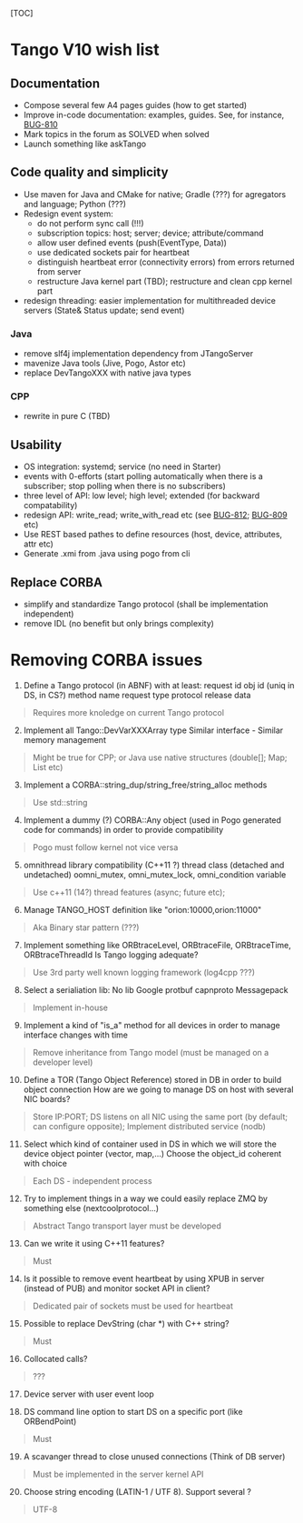 [TOC]

# Tango V10 wish list

## Documentation

* Compose several few A4 pages guides (how to get started)
* Improve in-code documentation: examples, guides. See, for instance, [BUG-810](https://sourceforge.net/p/tango-cs/bugs/810/)
* Mark topics in the forum as SOLVED when solved
* Launch something like askTango

## Code quality and simplicity

* Use maven for Java and CMake for native; Gradle (???) for agregators and language; Python (???)
* Redesign event system:
    * do not perform sync call (!!!) 
    * subscription topics: host; server; device; attribute/command
    * allow user defined events (push(EventType, Data))
    * use dedicated sockets pair for heartbeat
    * distinguish heartbeat error (connectivity errors) from errors returned from server
    * restructure Java kernel part (TBD); restructure and clean cpp kernel part
* redesign threading: easier implementation for multithreaded device servers (State& Status update; send event)  

### Java
* remove slf4j implementation dependency from JTangoServer
* mavenize Java tools (Jive, Pogo, Astor etc)
* replace DevTangoXXX with native java types

### CPP
* rewrite in pure C (TBD)

## Usability
* OS integration: systemd; service (no need in Starter)
* events with 0-efforts (start polling automatically when there is a subscriber; stop polling when there is no subscribers)
* three level of API: low level; high level; extended (for backward compatability)
* redesign API: write_read; write_with_read etc (see [BUG-812](https://sourceforge.net/p/tango-cs/bugs/812/); [BUG-809](https://sourceforge.net/p/tango-cs/bugs/809/) etc)
* Use REST based pathes to define resources (host, device, attributes, attr etc)
* Generate .xmi from .java using pogo from cli

## Replace CORBA
* simplify and standardize Tango protocol (shall be implementation independent)
* remove IDL (no benefit but only brings complexity)

# Removing CORBA issues

1. Define a Tango protocol (in ABNF) with at least: request id obj id (uniq in DS, in CS?) method name request type protocol release data
> Requires more knoledge on current Tango protocol
2. Implement all Tango::DevVarXXXArray type Similar interface - Similar memory management
> Might be true for CPP; or Java use native structures (double[]; Map; List etc)
3. Implement a CORBA::string_dup/string_free/string_alloc methods
> Use std::string
4. Implement a dummy (?) CORBA::Any object (used in Pogo generated code for commands) in order to provide compatibility
> Pogo must follow kernel not vice versa
5. omnithread library compatibility (C++11 ?) thread class (detached and undetached) oomni_mutex, omni_mutex_lock, omni_condition variable
> Use c++11 (14?) thread features (async; future etc); 
6. Manage TANGO_HOST definition like "orion:10000,orion:11000"
> Aka Binary star pattern (???)
7. Implement something like ORBtraceLevel, ORBtraceFile, ORBtraceTime, ORBtraceThreadId Is Tango logging adequate?
> Use 3rd party well known logging framework (log4cpp ???)
8. Select a serialiation lib: No lib Google protbuf capnproto Messagepack
> Implement in-house
9. Implement a kind of "is_a" method for all devices in order to manage interface changes with time
> Remove inheritance from Tango model (must be managed on a developer level)
10. Define a TOR (Tango Object Reference) stored in DB in order to build object connection How are we going to manage DS on host with several NIC boards?
> Store IP:PORT; DS listens on all NIC using the same port (by default; can configure opposite);
> Implement distributed service (nodb)
11. Select which kind of container used in DS in which we will store the device object pointer (vector, map,...) Choose the object_id coherent with choice
> Each DS - independent process
12. Try to implement things in a way we could easily replace ZMQ by something else (nextcoolprotocol...)
> Abstract Tango transport layer must be developed
13. Can we write it using C++11 features?
> Must
14. Is it possible to remove event heartbeat by using XPUB in server (instead of PUB) and monitor socket API in client?
> Dedicated pair of sockets must be used for heartbeat
15. Possible to replace DevString (char *) with C++ string?
> Must
16. Collocated calls?
> ???
17. Device server with user event loop
> 
18. DS command line option to start DS on a specific port (like ORBendPoint)
> Must
19. A scavanger thread to close unused connections (Think of DB server)
> Must be implemented in the server kernel API
20. Choose string encoding (LATIN-1 / UTF 8). Support several ?
> UTF-8